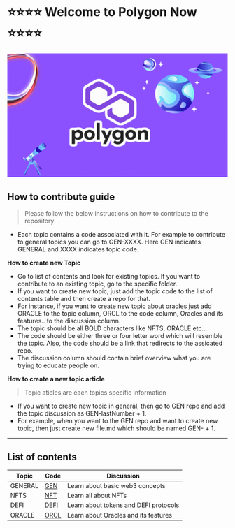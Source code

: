 # ⭐️⭐️⭐️⭐️ Welcome to Polygon Now ⭐️⭐️⭐️⭐️

![Main](https://github.com/polygonnow/.github/blob/main/profile/Untitled%20design.gif)

## How to contribute guide

> Please follow the below instructions on how to contribute to the repository

- Each topic contains a code associated with it. For example to contribute to general topics you can go to GEN-XXXX. Here GEN indicates GENERAL and XXXX indicates topic code.

**How to create new Topic**

- Go to list of contents and look for existing topics. If you want to contribute to an existing topic, go to the specific folder.
- If you want to create new topic, just add the topic code to the list of contents table and then create a repo for that.
- For instance, if you want to create new topic about oracles just add ORACLE to the topic column, ORCL to the code column, Oracles and its features.. to the discussion column.  
- The topic should be all BOLD characters like NFTS, ORACLE etc....
- The code should be either three or four letter word which will resemble the topic. Also, the code should be a link that redirects to the assicated repo.
- The discussion column should contain brief overview what you are trying to educate people on.

**How to create a new topic article**

> Topic aticles are each topics specific information 

- If you want to create new topic in general, then go to GEN repo and add the topic discussion as GEN-lastNumber + 1.
- For example, when you want to the GEN repo and want to create new topic, then just create new file.md which should be named GEN-<last article number> + 1.

<hr/>

## List of contents

| Topic | Code | Discussion |
|- | - | - |
| GENERAL | [GEN](https://github.com/polygonnow/.github/tree/main/profile/GEN) | Learn about basic web3 concepts |
| NFTS | [NFT](https://github.com/polygonnow/.github/tree/main/profile/NFT) | Learn all about NFTs |
| DEFI | [DEFI](https://github.com/polygonnow/.github/tree/main/profile/DEFI) | Learn about tokens and DEFI protocols |
| ORACLE | [ORCL](https://github.com/polygonnow/.github/tree/main/profile/ORCL) | Learn about Oracles and its features |


